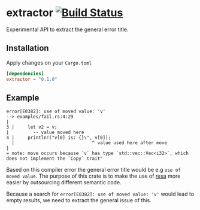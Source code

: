 # extractor [![Build Status](https://travis-ci.org/Menkir/bsys.svg?branch=master)](https://travis-ci.org/Menkir/bsys)
Experimental API to extract the general error title.

## Installation
Apply changes on your `Cargo.toml`
```` toml
[dependencies]
extractor = "0.1.0"
````

## Example
```
error[E0382]: use of moved value: 'v'
--> examples/fail.rs:4:29
|
3 |     let v2 = v;
|         -- value moved here
4 |     println!("v[0] is: {}\", v[0]);
  |                             ^ value used here after move
|
= note: move occurs because `v` has type `std::vec::Vec<i32>`, which does not implement the `Copy` trait"
```

Based on this compiler error the general error title would be e.g `use of moved value`.
The purpose of this crate is to make the use of [resa](https://github.com/Menkir/resa) more easier by outsourcing different semantic code.

Because a search for `error[E0382]: use of moved value: 'v'` would lead to empty results, we need to extract the general issue of this.